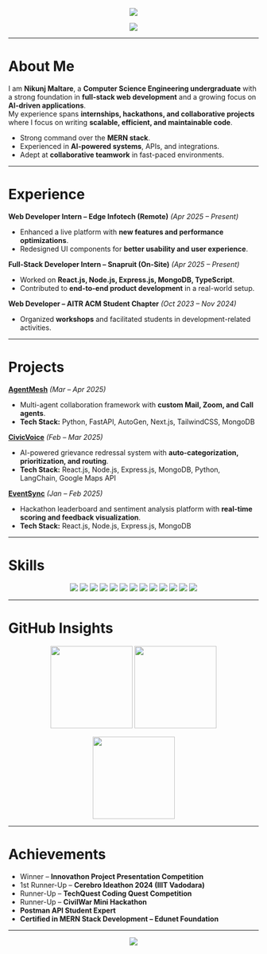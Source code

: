 <!-- HEADER BANNER -->
<p align="center">
  <img src="https://capsule-render.vercel.app/api?type=waving&color=0:0f0f1a,100:1a1a2e&height=220&section=header&text=Nikunj%20Maltare&fontSize=42&fontColor=ffffff&animation=fadeIn&fontAlignY=30&desc=Full%20Stack%20Web%20Developer&descAlignY=55&descAlign=50&descSize=20&descColor=9C89FF"/>
</p>

<!-- SLIDING SUBTITLE -->
<p align="center">
  <a href="https://github.com/NIKUNJMALTARE">
    <img src="https://readme-typing-svg.herokuapp.com?font=Fira+Code&weight=500&size=20&duration=3000&pause=800&color=9C89FF&center=true&vCenter=true&width=650&lines=Full-Stack+Web+Developer;AI+Solutions+Builder;Hackathon+Winner+%26+Innovator;Always+Learning+%7C+Always+Building">
  </a>
</p>




---

# About Me  

I am **Nikunj Maltare**, a **Computer Science Engineering undergraduate** with a strong foundation in **full-stack web development** and a growing focus on **AI-driven applications**.  
My experience spans **internships, hackathons, and collaborative projects** where I focus on writing **scalable, efficient, and maintainable code**.  

- Strong command over the **MERN stack**.  
- Experienced in **AI-powered systems**, APIs, and integrations.  
- Adept at **collaborative teamwork** in fast-paced environments.  

---

# Experience  

**Web Developer Intern – Edge Infotech (Remote)** *(Apr 2025 – Present)*  
- Enhanced a live platform with **new features and performance optimizations**.  
- Redesigned UI components for **better usability and user experience**.  

**Full-Stack Developer Intern – Snapruit (On-Site)** *(Apr 2025 – Present)*  
- Worked on **React.js, Node.js, Express.js, MongoDB, TypeScript**.  
- Contributed to **end-to-end product development** in a real-world setup.  

**Web Developer – AITR ACM Student Chapter** *(Oct 2023 – Nov 2024)*  
- Organized **workshops** and facilitated students in development-related activities.  

---

# Projects  

**[AgentMesh](https://github.com/NIKUNJMALTARE/agentmesh)** *(Mar – Apr 2025)*  
- Multi-agent collaboration framework with **custom Mail, Zoom, and Call agents**.  
- **Tech Stack:** Python, FastAPI, AutoGen, Next.js, TailwindCSS, MongoDB  

**[CivicVoice](https://civicvoice-rosy.vercel.app/)** *(Feb – Mar 2025)*  
- AI-powered grievance redressal system with **auto-categorization, prioritization, and routing**.  
- **Tech Stack:** React.js, Node.js, Express.js, MongoDB, Python, LangChain, Google Maps API  

**[EventSync](https://event-sync-seven.vercel.app/)** *(Jan – Feb 2025)*  
- Hackathon leaderboard and sentiment analysis platform with **real-time scoring and feedback visualization**.  
- **Tech Stack:** React.js, Node.js, Express.js, MongoDB  

---

# Skills  

<p align="center">
  <img src="https://img.shields.io/badge/C-1e1e2e?style=for-the-badge&logo=c&logoColor=white" />
  <img src="https://img.shields.io/badge/C++-252a34?style=for-the-badge&logo=c%2B%2B&logoColor=white" />
  <img src="https://img.shields.io/badge/JavaScript-1e1e2e?style=for-the-badge&logo=javascript&logoColor=F7DF1E" />
  <img src="https://img.shields.io/badge/TypeScript-252a34?style=for-the-badge&logo=typescript&logoColor=3178C6" />
  <img src="https://img.shields.io/badge/React.js-1e1e2e?style=for-the-badge&logo=react&logoColor=61DAFB" />
  <img src="https://img.shields.io/badge/Node.js-252a34?style=for-the-badge&logo=node.js&logoColor=339933" />
  <img src="https://img.shields.io/badge/Express.js-1e1e2e?style=for-the-badge&logo=express&logoColor=white" />
  <img src="https://img.shields.io/badge/MongoDB-252a34?style=for-the-badge&logo=mongodb&logoColor=47A248" />
  <img src="https://img.shields.io/badge/MySQL-1e1e2e?style=for-the-badge&logo=mysql&logoColor=4479A1" />
  <img src="https://img.shields.io/badge/TailwindCSS-252a34?style=for-the-badge&logo=tailwind-css&logoColor=38B2AC" />
  <img src="https://img.shields.io/badge/FastAPI-1e1e2e?style=for-the-badge&logo=fastapi&logoColor=009688" />
  <img src="https://img.shields.io/badge/Git-252a34?style=for-the-badge&logo=git&logoColor=F05032" />
  <img src="https://img.shields.io/badge/Postman-1e1e2e?style=for-the-badge&logo=postman&logoColor=FF6C37" />
</p>
  

---

# GitHub Insights  

<p align="center">
  <img src="https://github-readme-stats.vercel.app/api?username=NIKUNJMALTARE&show_icons=true&theme=github_dark&hide_border=true" height="165"/>
  <img src="https://streak-stats.demolab.com?user=NIKUNJMALTARE&theme=github-dark-blue&hide_border=true" height="165"/>
</p>

<p align="center">
  <img src="https://github-readme-stats.vercel.app/api/top-langs/?username=NIKUNJMALTARE&layout=compact&theme=github_dark&hide_border=true" height="165"/>
</p>

---

# Achievements  

- Winner – **Innovathon Project Presentation Competition**  
- 1st Runner-Up – **Cerebro Ideathon 2024 (IIIT Vadodara)**  
- Runner-Up – **TechQuest Coding Quest Competition**  
- Runner-Up – **CivilWar Mini Hackathon**  
- **Postman API Student Expert**  
- **Certified in MERN Stack Development – Edunet Foundation**  

---

<!-- FOOTER BANNER -->
<p align="center">
  <img src="https://capsule-render.vercel.app/api?type=rect&color=1e1e2e&height=80&section=footer"/>
</p>
